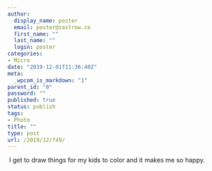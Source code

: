 ```yaml
---
author:
  display_name: poster
  email: poster@zastrow.co
  first_name: ""
  last_name: ""
  login: poster
categories:
- Micro
date: "2019-12-01T11:36:40Z"
meta:
  _wpcom_is_markdown: "1"
parent_id: "0"
password: ""
published: true
status: publish
tags:
- Photo
title: ""
type: post
url: /2019/12/749/
---
```

<p><img src="{{ site.baseurl }}/assets/2019/12/73512747_434366767228579_207091772351756070_n.jpg?_nc_ht=scontent.cdninstagram.com&amp;oh=105bf200eaacb1caedf57babb6543983&amp;oe=5E896C01" alt="" /> I get to draw things for my kids to color and it makes me so happy.</p>
